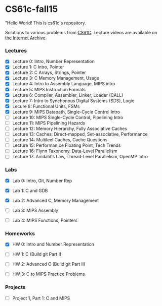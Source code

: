 # CS61c-fall15
"Hello World! This is cs61c's repository.

Solutions to various problems from [CS61C](http://inst.eecs.berkeley.edu/~cs61c/sp15/). Lecture videos are available on [the Internet Archive](https://archive.org/details/ucberkeley-webcast-PL-XXv-cvA_iCl2-D-FS5mk0jFF6cYSJs_).

### Lectures
- [x] Lecture 0: Intro, Number Representation
- [x] Lecture 1: C Intro, Pointer
- [x] Lecture 2: C Arrays, Strings, Pointer
- [x] Lecture 3: C Memory Management, Usage
- [x] Lecture 4: Intro to Assembly Language, MIPS intro
- [x] Lecture 5: MIPS Instruction Formats
- [x] Lecture 6: Compiler, Assembler, Linker, Loader (CALL)
- [x] Lecture 7: Intro to Synchonous Digital Systems (SDS), Logic
- [x] Lecure 8: Functional Units, FSMs
- [x] Lecture 9: MIPS Datapath, Single-Cycle Control Intro
- [ ] Lecture 10: MIPS Single-Cycle Control, Pipelining Intro
- [ ] Lecture 11: MIPS Pipelining Hazards
- [ ] Lecture 12: Memory Hierarchy, Fully Associative Caches
- [ ] Lecture 13: Caches: Direct-mapped, Set-associative, Performance
- [ ] Lecture 14: Multileel Caches, Cache Questions
- [ ] Lecture 15: Performan,ce Floating Point, Tech Trends
- [ ] Lecture 16: Flynn Taxonomy, Data-Level Parallelism
- [ ] Lecture 17: Amdahl's Law, Thread-Level Parallelism, OpenMP Intro

### Labs

- [x] Lab 0: Intro, Git, Number Rep
- [x] Lab 1: C and GDB
- [x] Lab 2: Advanced C, Memory Management
- [ ] Lab 3: MIPS Assembly
- [ ] Lab 4: MIPS Functions, Pointers


### Homeworks
- [x] HW 0: Intro and Number Representation
- [ ] HW 1: C (Build git Part I)
- [ ] HW 2: Advanced C (Build git Part II)
- [ ] HW 3: C to MIPS Practice Problems


### Projects
- [ ] Project 1, Part 1: C and MIPS


